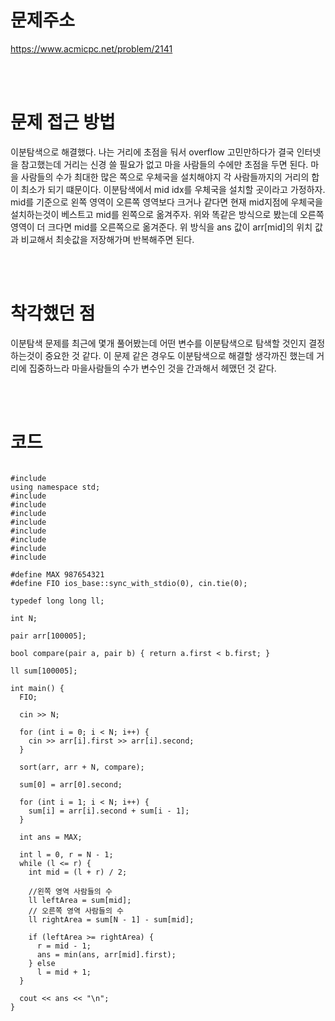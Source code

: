 # 문제주소

https://www.acmicpc.net/problem/2141

<br><br>

# 문제 접근 방법

이분탐색으로 해결했다. 나는 거리에 초점을 둬서 overflow 고민만하다가 결국 인터넷을 참고했는데
거리는 신경 쓸 필요가 없고 마을 사람들의 수에만 초점을 두면 된다.
마을 사람들의 수가 최대한 많은 쪽으로 우체국을 설치해야지 각 사람들까지의 거리의 합이 최소가 되기 떄문이다.
이분탐색에서 mid idx를 우체국을 설치할 곳이라고 가정하자.
mid를 기준으로 왼쪽 영역이 오른쪽 영역보다 크거나 같다면 현재 mid지점에 우체국을 설치하는것이 베스트고
mid를 왼쪽으로 옮겨주자.
위와 똑같은 방식으로 봤는데 오른쪽 영역이 더 크다면 mid를 오른쪽으로 옮겨준다.
위 방식을 ans 값이 arr[mid]의 위치 값과 비교해서 최솟값을 저장해가며 반복해주면 된다.

<br><br>

# 착각했던 점

<p>
이분탐색 문제를 최근에 몇개 풀어봤는데 어떤 변수를 이분탐색으로 탐색할 것인지 결정하는것이 중요한 것 같다. 
이 문제 같은 경우도 이분탐색으로 해결할 생각까진 했는데 거리에 집중하느라 마을사람들의 수가 변수인 것을 간과해서
헤맸던 것 같다. 
</p>
<br><br>

# 코드

<pre>
<code>
#include <iostream>
using namespace std;
#include <algorithm>
#include <cmath>
#include <cstring>
#include <queue>
#include <stack>
#include <string.h>
#include <string>
#include <vector>

#define MAX 987654321
#define FIO ios_base::sync_with_stdio(0), cin.tie(0);

typedef long long ll;

int N;

pair<int, int> arr[100005];

bool compare(pair<int, int> a, pair<int, int> b) { return a.first < b.first; }

ll sum[100005];

int main() {
  FIO;

  cin >> N;

  for (int i = 0; i < N; i++) {
    cin >> arr[i].first >> arr[i].second;
  }

  sort(arr, arr + N, compare);

  sum[0] = arr[0].second;

  for (int i = 1; i < N; i++) {
    sum[i] = arr[i].second + sum[i - 1];
  }

  int ans = MAX;

  int l = 0, r = N - 1;
  while (l <= r) {
    int mid = (l + r) / 2;

    //왼쪽 영역 사람들의 수
    ll leftArea = sum[mid];
    // 오른쪽 영역 사람들의 수
    ll rightArea = sum[N - 1] - sum[mid];

    if (leftArea >= rightArea) {
      r = mid - 1;
      ans = min(ans, arr[mid].first);
    } else
      l = mid + 1;
  }

  cout << ans << "\n";
}
</code>
</pre>

<br><br>

<p>
</p>
